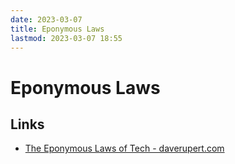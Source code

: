 ```yaml
---
date: 2023-03-07
title: Eponymous Laws
lastmod: 2023-03-07 18:55
---
```


# Eponymous Laws

## Links

- [The Eponymous Laws of Tech - daverupert.com](https://daverupert.com/2018/04/eponymous-laws-of-tech/)
